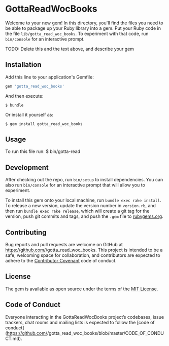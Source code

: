 # GottaReadWocBooks

Welcome to your new gem! In this directory, you'll find the files you need to be able to package up your Ruby library into a gem. Put your Ruby code in the file `lib/gotta_read_woc_books`. To experiment with that code, run `bin/console` for an interactive prompt.

TODO: Delete this and the text above, and describe your gem

## Installation

Add this line to your application's Gemfile:

```ruby
gem 'gotta_read_woc_books'
```

And then execute:

    $ bundle

Or install it yourself as:

    $ gem install gotta_read_woc_books

## Usage
To run this file run: 
  $ bin/gotta-read

## Development

After checking out the repo, run `bin/setup` to install dependencies. You can also run `bin/console` for an interactive prompt that will allow you to experiment.

To install this gem onto your local machine, run `bundle exec rake install`. To release a new version, update the version number in `version.rb`, and then run `bundle exec rake release`, which will create a git tag for the version, push git commits and tags, and push the `.gem` file to [rubygems.org](https://rubygems.org).

## Contributing

Bug reports and pull requests are welcome on GitHub at https://github.com/<github username>/gotta_read_woc_books. This project is intended to be a safe, welcoming space for collaboration, and contributors are expected to adhere to the [Contributor Covenant](http://contributor-covenant.org) code of conduct.

## License

The gem is available as open source under the terms of the [MIT License](https://opensource.org/licenses/MIT).

## Code of Conduct

Everyone interacting in the GottaReadWocBooks project’s codebases, issue trackers, chat rooms and mailing lists is expected to follow the [code of conduct](https://github.com/<github username>/gotta_read_woc_books/blob/master/CODE_OF_CONDUCT.md).
